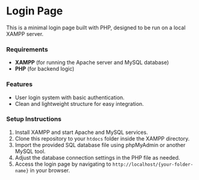 # Login Page

This is a minimal login page built with PHP, designed to be run on a local XAMPP server. 

### Requirements
- **XAMPP** (for running the Apache server and MySQL database)
- **PHP** (for backend logic)

### Features
- User login system with basic authentication.
- Clean and lightweight structure for easy integration.

### Setup Instructions
1. Install XAMPP and start Apache and MySQL services.
2. Clone this repository to your `htdocs` folder inside the XAMPP directory.
3. Import the provided SQL database file using phpMyAdmin or another MySQL tool.
4. Adjust the database connection settings in the PHP file as needed.
5. Access the login page by navigating to `http://localhost/{your-folder-name}` in your browser.
